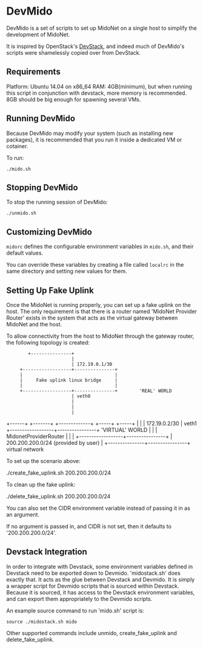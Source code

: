 DevMido
=======

DevMido is a set of scripts to set up MidoNet on a single host to simplify
the development of MidoNet.

It is inspired by OpenStack's
[DevStack](https://github.com/openstack-dev/devstack), and indeed much of
DevMido's scripts were shamelessly copied over from DevStack.


Requirements
------------

Platform: Ubuntu 14.04 on x86_64
RAM: 4GB(minimum), but when running this script in
     conjunction with devstack, more memory is recommended.
     8GB should be big enough for spawning several VMs.


Running DevMido
---------------

Because DevMido may modify your system (such as installing new packages),
it is recommended that you run it inside a dedicated VM or cotainer.

To run:

    ./mido.sh


Stopping DevMido
----------------

To stop the running session of DevMido:

    ./unmido.sh


Customizing DevMido
-------------------

`midorc` defines the configurable environment variables in `mido.sh`, and
their default values.

You can override these variables by creating a file called `localrc` in the
same directory and setting new values for them.


Setting Up Fake Uplink
----------------------

Once the MidoNet is running properly, you can set up a fake uplink on the
host.  The only requirement is that there is a router named
'MidoNet Provider Router' exists in the system that acts as the virtual gateway
between MidoNet and the host.

To allow connectivity from the host to MidoNet through the gateway router,
the following topology is created:


            +---------------+
                            |
                            | 172.19.0.1/30
         +------------------+---------------+
         |                                  |
         |     Fake uplink linux bridge     |
         |                                  |
         +------------------+---------------+        'REAL' WORLD
                            | veth0
                            |
                            |
                            |
 +------+  +-------+  +-------------+  +-----+  +-----+
                            |
                            |
                            |
              172.19.0.2/30 | veth1
         +------------------+----------------+        'VIRTUAL' WORLD
         |                                   |
         |    MidonetProviderRouter          |
         |                                   |
         +------------------+----------------+
                            |  200.200.200.0/24 (provided by user)
                            |
            +---------------+----------------+
                                        virtual network


To set up the scenario above:

   ./create_fake_uplink.sh 200.200.200.0/24


To clean up the fake uplink:

   ./delete_fake_uplink.sh 200.200.200.0/24

You can also set the CIDR environment variable instead of passing it in as an
argument.

If no argument is passed in, and CIDR is not set, then it defaults to
'200.200.200.0/24'.


Devstack Integration
--------------------

In order to integrate with Devstack, some environment variables defined in
Devstack need to be exported down to Devmido.  'midostack.sh' does exactly
that.  It acts as the glue between Devstack and Devmido.  It is simply
a wrapper script for Devmido scripts that is sourced within Devstack.
Because it is sourced, it has access to the Devstack environment variables,
and can export them appropriately to the Devmido scripts.

An example source command to run 'mido.sh' script is:

    source ./midostack.sh mido

Other supported commands include unmido, create_fake_uplink and
delete_fake_uplink.
